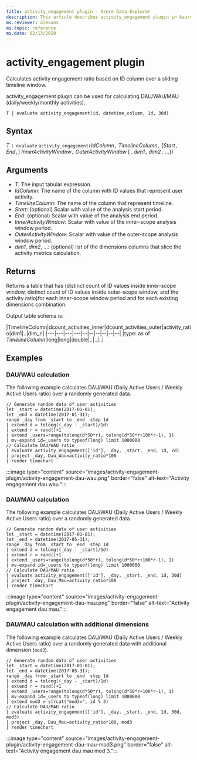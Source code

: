 ```yaml
---
title: activity_engagement plugin - Azure Data Explorer
description: This article describes activity_engagement plugin in Azure Data Explorer.
ms.reviewer: alexans
ms.topic: reference
ms.date: 02/13/2020
---
```

# activity_engagement plugin

Calculates activity engagement ratio based on ID column over a sliding timeline window.

activity_engagement plugin can be used for calculating DAU/WAU/MAU (daily/weekly/monthly activities).

```kusto
T | evaluate activity_engagement(id, datetime_column, 1d, 30d)
```

## Syntax

*T* `| evaluate` `activity_engagement(`*IdColumn*`,` *TimelineColumn*`,` [*Start*`,` *End*`,`] *InnerActivityWindow*`,` *OuterActivityWindow* [`,` *dim1*`,` *dim2*`,` ...]`)`

## Arguments

* *T*: The input tabular expression.
* *IdColumn*: The name of the column with ID values that represent user activity. 
* *TimelineColumn*: The name of the column that represent timeline.
* *Start*: (optional) Scalar with value of the analysis start period.
* *End*: (optional) Scalar with value of the analysis end period.
* *InnerActivityWindow*: Scalar with value of the inner-scope analysis window period.
* *OuterActivityWindow*: Scalar with value of the outer-scope analysis window period.
* *dim1*, *dim2*, ...: (optional) list of the dimensions columns that slice the activity metrics calculation.

## Returns

Returns a table that has (distinct count of ID values inside inner-scope window, distinct count of ID values inside outer-scope window, and the activity ratio)for each inner-scope window period and for each existing dimensions combination.

Output table schema is:

|TimelineColumn|dcount_activities_inner|dcount_activities_outer|activity_ratio|dim1|..|dim_n|
|---|---|---|---|--|--|--|--|--|--|
|type: as of *TimelineColumn*|long|long|double|..|..|..|


## Examples

### DAU/WAU calculation

The following example calculates DAU/WAU (Daily Active Users / Weekly Active Users ratio) over a randomly generated data.

<!-- csl: https://help.kusto.windows.net/Samples -->
```kusto
// Generate random data of user activities
let _start = datetime(2017-01-01);
let _end = datetime(2017-01-31);
range _day from _start to _end  step 1d
| extend d = tolong((_day - _start)/1d)
| extend r = rand()+1
| extend _users=range(tolong(d*50*r), tolong(d*50*r+100*r-1), 1) 
| mv-expand id=_users to typeof(long) limit 1000000
// Calculate DAU/WAU ratio
| evaluate activity_engagement(['id'], _day, _start, _end, 1d, 7d)
| project _day, Dau_Wau=activity_ratio*100 
| render timechart 
```

:::image type="content" source="images/activity-engagement-plugin/activity-engagement-dau-wau.png" border="false" alt-text="Activity engagement dau wau.":::

### DAU/MAU calculation

The following example calculates DAU/WAU (Daily Active Users / Weekly Active Users ratio) over a randomly generated data.

<!-- csl: https://help.kusto.windows.net/Samples -->
```kusto
// Generate random data of user activities
let _start = datetime(2017-01-01);
let _end = datetime(2017-05-31);
range _day from _start to _end  step 1d
| extend d = tolong((_day - _start)/1d)
| extend r = rand()+1
| extend _users=range(tolong(d*50*r), tolong(d*50*r+100*r-1), 1) 
| mv-expand id=_users to typeof(long) limit 1000000
// Calculate DAU/MAU ratio
| evaluate activity_engagement(['id'], _day, _start, _end, 1d, 30d)
| project _day, Dau_Mau=activity_ratio*100 
| render timechart 
```

:::image type="content" source="images/activity-engagement-plugin/activity-engagement-dau-mau.png" border="false" alt-text="Activity engagement dau mau.":::

### DAU/MAU calculation with additional dimensions

The following example calculates DAU/WAU (Daily Active Users / Weekly Active Users ratio) over a randomly generated data with additional dimension (`mod3`).

<!-- csl: https://help.kusto.windows.net/Samples -->
```kusto
// Generate random data of user activities
let _start = datetime(2017-01-01);
let _end = datetime(2017-05-31);
range _day from _start to _end  step 1d
| extend d = tolong((_day - _start)/1d)
| extend r = rand()+1
| extend _users=range(tolong(d*50*r), tolong(d*50*r+100*r-1), 1) 
| mv-expand id=_users to typeof(long) limit 1000000
| extend mod3 = strcat("mod3=", id % 3)
// Calculate DAU/MAU ratio
| evaluate activity_engagement(['id'], _day, _start, _end, 1d, 30d, mod3)
| project _day, Dau_Mau=activity_ratio*100, mod3 
| render timechart 
```

:::image type="content" source="images/activity-engagement-plugin/activity-engagement-dau-mau-mod3.png" border="false" alt-text="Activity engagement dau mau mod 3.":::
